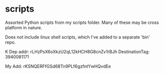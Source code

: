 # scripts

Assorted Python scripts from my scripts folder.  Many of these may be cross platform in nature.

Does not include linux shell scripts, which I've added to a separate 'bin' repo.


K Dep addr:
rLHzPsX6oXkzU2qL12kHCH8G8cnZv1rBJh
DestinationTag:
3940081171

My Add:
rKSNQERFfGSd68Tn9PLf6gzfntYwHQvdEe

